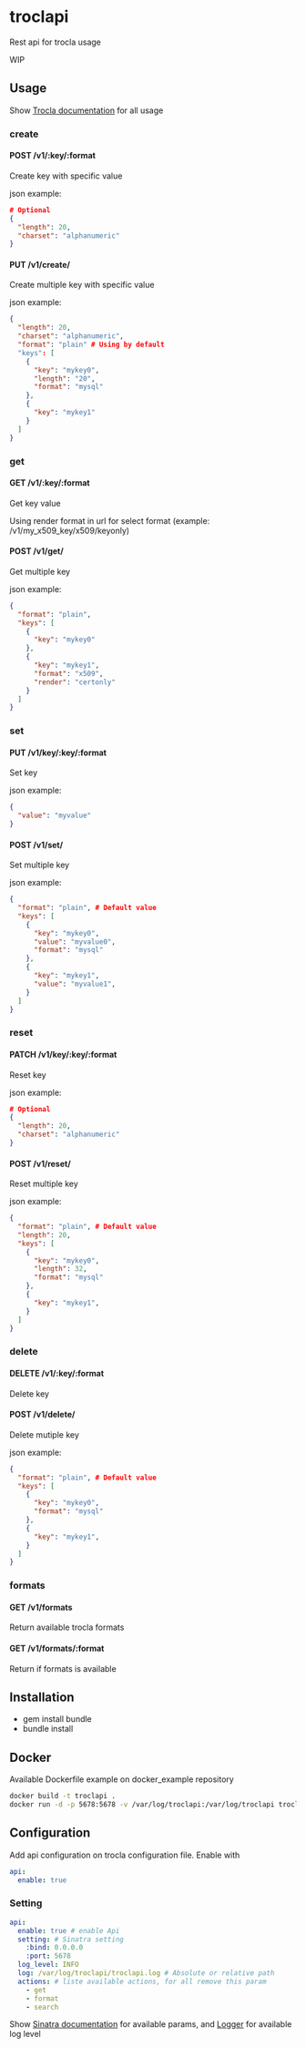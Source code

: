 # troclapi

Rest api for trocla usage

WIP

## Usage

Show [Trocla documentation](https://github.com/duritong/trocla) for all usage

### create

#### POST /v1/:key/:format

Create key with specific value

json example:
```JSON
# Optional
{
  "length": 20,
  "charset": "alphanumeric"
}
```

#### PUT /v1/create/

Create multiple key with specific value

json example:
```JSON
{
  "length": 20,
  "charset": "alphanumeric",
  "format": "plain" # Using by default
  "keys": [
    {
      "key": "mykey0",
      "length": "20",
      "format": "mysql"
    },
    {
      "key": "mykey1"
    }
  ]
}
```

### get

#### GET /v1/:key/:format

Get key value

Using render format in url for select format (example: /v1/my\_x509\_key/x509/keyonly)

#### POST /v1/get/

Get multiple key

json example:
```JSON
{
  "format": "plain",
  "keys": [
    {
      "key": "mykey0"
    },
    {
      "key": "mykey1",
      "format": "x509",
      "render": "certonly"
    }
  ]
}
```

### set

#### PUT /v1/key/:key/:format

Set key

json example:
```JSON
{
  "value": "myvalue"
}
```

#### POST /v1/set/

Set multiple key

json example:
```JSON
{
  "format": "plain", # Default value
  "keys": [
    {
      "key": "mykey0",
      "value": "myvalue0",
      "format": "mysql"
    },
    {
      "key": "mykey1",
      "value": "myvalue1",
    }
  ]
}
```

### reset

#### PATCH /v1/key/:key/:format

Reset key

json example:
```JSON
# Optional
{
  "length": 20,
  "charset": "alphanumeric"
}
```

#### POST /v1/reset/

Reset multiple key

json example:
```JSON
{
  "format": "plain", # Default value
  "length": 20,
  "keys": [
    {
      "key": "mykey0",
      "length": 32,
      "format": "mysql"
    },
    {
      "key": "mykey1",
    }
  ]
}
```

### delete

#### DELETE /v1/:key/:format

Delete key

#### POST /v1/delete/

Delete mutiple key

json example:
```JSON
{
  "format": "plain", # Default value
  "keys": [
    {
      "key": "mykey0",
      "format": "mysql"
    },
    {
      "key": "mykey1",
    }
  ]
}
```

### formats

#### GET /v1/formats

Return available trocla formats

#### GET /v1/formats/:format

Return if formats is available

## Installation

* gem install bundle
* bundle install

## Docker

Available Dockerfile example on docker\_example repository

```BASH
docker build -t troclapi .
docker run -d -p 5678:5678 -v /var/log/troclapi:/var/log/troclapi troclapi
```

## Configuration

Add api configuration on trocla configuration file. Enable with

```YAML
api:
  enable: true
```

### Setting

```YAML
api:
  enable: true # enable Api
  setting: # Sinatra setting
    :bind: 0.0.0.0
    :port: 5678
  log_level: INFO
  log: /var/log/troclapi/troclapi.log # Absolute or relative path
  actions: # liste available actions, for all remove this param
    - get
    - format
    - search
```

Show [Sinatra documentation](http://www.sinatrarb.com/configuration.html) for available params, and [Logger](https://ruby-doc.org/stdlib-2.1.0/libdoc/logger/rdoc/Logger.html) for available log level
